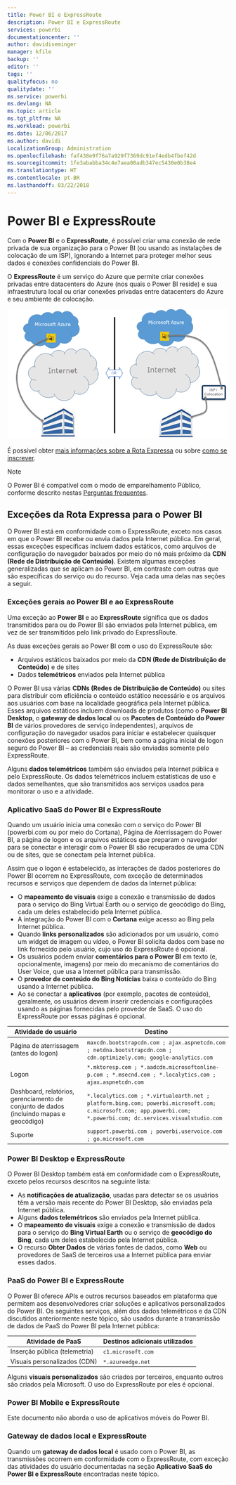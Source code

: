 ```yaml
---
title: Power BI e ExpressRoute
description: Power BI e ExpressRoute
services: powerbi
documentationcenter: ''
author: davidiseminger
manager: kfile
backup: ''
editor: ''
tags: ''
qualityfocus: no
qualitydate: ''
ms.service: powerbi
ms.devlang: NA
ms.topic: article
ms.tgt_pltfrm: NA
ms.workload: powerbi
ms.date: 12/06/2017
ms.author: davidi
LocalizationGroup: Administration
ms.openlocfilehash: faf438e9f76a7a929f7369dc91ef4edb4fbef42d
ms.sourcegitcommit: 1fe3ababba34c4e7aea08adb347ec5430e0b38e4
ms.translationtype: HT
ms.contentlocale: pt-BR
ms.lasthandoff: 03/22/2018
---
```

# <a name="power-bi-and-expressroute"></a>Power BI e ExpressRoute
Com o **Power BI** e o **ExpressRoute**, é possível criar uma conexão de rede privada de sua organização para o Power BI (ou usando as instalações de colocação de um ISP), ignorando a Internet para proteger melhor seus dados e conexões confidenciais do Power BI.

O **ExpressRoute** é um serviço do Azure que permite criar conexões privadas entre datacenters do Azure (nos quais o Power BI reside) e sua infraestrutura local ou criar conexões privadas entre datacenters do Azure e seu ambiente de colocação.

![](media/service-admin-power-bi-expressroute/pbi_expressroute_1.png)

É possível obter [mais informações sobre a Rota Expressa](https://azure.microsoft.com/services/expressroute/) ou sobre [como se inscrever](https://azure.microsoft.com/pricing/details/expressroute/).

> [!NOTE]
> O Power BI é compatível com o modo de emparelhamento Público, conforme descrito nestas [Perguntas frequentes](https://docs.microsoft.com/azure/expressroute/expressroute-faqs).
> 
> 

## <a name="power-bi-expressroute-exceptions"></a>Exceções da Rota Expressa para o Power BI
O Power BI está em conformidade com o ExpressRoute, exceto nos casos em que o Power BI recebe ou envia dados pela Internet pública. Em geral, essas exceções específicas incluem dados estáticos, como arquivos de configuração do navegador baixados por meio do nó mais próximo da **CDN (Rede de Distribuição de Conteúdo)**. Existem algumas exceções generalizadas que se aplicam ao Power BI, em contraste com outras que são específicas do serviço ou do recurso. Veja cada uma delas nas seções a seguir.

### <a name="overall-exceptions-to-power-bi-and-expressroute"></a>Exceções gerais ao Power BI e ao ExpressRoute
Uma exceção ao **Power BI** e ao **ExpressRoute** significa que os dados transmitidos para ou do Power BI são enviados pela Internet pública, em vez de ser transmitidos pelo link privado do ExpressRoute.

As duas exceções gerais ao Power BI com o uso do ExpressRoute são:

* Arquivos estáticos baixados por meio da **CDN (Rede de Distribuição de Conteúdo)** e de sites
* Dados **telemétricos** enviados pela Internet pública

O Power BI usa várias **CDNs (Redes de Distribuição de Conteúdo)** ou sites para distribuir com eficiência o conteúdo estático necessário e os arquivos aos usuários com base na localidade geográfica pela Internet pública. Esses arquivos estáticos incluem downloads de produtos (como o **Power BI Desktop**, o **gateway de dados local** ou os **Pacotes de Conteúdo do Power BI** de vários provedores de serviço independentes), arquivos de configuração do navegador usados para iniciar e estabelecer quaisquer conexões posteriores com o Power BI, bem como a página inicial de logon seguro do Power BI – as credenciais reais são enviadas somente pelo ExpressRoute.   

Alguns **dados telemétricos** também são enviados pela Internet pública e pelo ExpressRoute. Os dados telemétricos incluem estatísticas de uso e dados semelhantes, que são transmitidos aos serviços usados para monitorar o uso e a atividade.

### <a name="power-bi-saas-application-and-expressroute"></a>Aplicativo SaaS do Power BI e ExpressRoute
Quando um usuário inicia uma conexão com o serviço do Power BI (powerbi.com ou por meio do Cortana), Página de Aterrissagem do Power BI, a página de logon e os arquivos estáticos que preparam o navegador para se conectar e interagir com o Power BI são recuperados de uma CDN ou de sites, que se conectam pela Internet pública.

Assim que o logon é estabelecido, as interações de dados posteriores do Power BI ocorrem no ExpressRoute, com exceção de determinados recursos e serviços que dependem de dados da Internet pública:

* O **mapeamento de visuais** exige a conexão e transmissão de dados para o serviço do Bing Virtual Earth ou o serviço de geocódigo do Bing, cada um deles estabelecido pela Internet pública.
* A integração do Power BI com o **Cortana** exige acesso ao Bing pela Internet pública.
* Quando **links personalizados** são adicionados por um usuário, como um widget de imagem ou vídeo, o Power BI solicita dados com base no link fornecido pelo usuário, cujo uso do ExpressRoute é opcional.
* Os usuários podem enviar **comentários para o Power BI** em texto (e, opcionalmente, imagens) por meio do mecanismo de comentários do User Voice, que usa a Internet pública para transmissão.
* O **provedor de conteúdo do Bing Notícias** baixa o conteúdo do Bing usando a Internet pública.
* Ao se conectar a **aplicativos** (por exemplo, pacotes de conteúdo), geralmente, os usuários devem inserir credenciais e configurações usando as páginas fornecidas pelo provedor de SaaS. O uso do ExpressRoute por essas páginas é opcional.

| Atividade do usuário | Destino |
| --- | --- |
| Página de aterrissagem (antes do logon) |`maxcdn.bootstrapcdn.com ; ajax.aspnetcdn.com ; netdna.bootstrapcdn.com ; cdn.optimizely.com; google-analytics.com ` |
| Logon |`*.mktoresp.com ; *.aadcdn.microsoftonline-p.com ; *.msecnd.com ; *.localytics.com ; ajax.aspnetcdn.com` |
| Dashboard, relatórios, gerenciamento de conjunto de dados (incluindo mapas e geocódigo) |`*.localytics.com ; *.virtualearth.net ; platform.bing.com; powerbi.microsoft.com; c.microsoft.com; app.powerbi.com; *.powerbi.com; dc.services.visualstudio.com ` |
| Suporte |`support.powerbi.com ; powerbi.uservoice.com ; go.microsoft.com ` |

### <a name="power-bi-desktop-and-expressroute"></a>Power BI Desktop e ExpressRoute
O Power BI Desktop também está em conformidade com o ExpressRoute, exceto pelos recursos descritos na seguinte lista:

* As **notificações de atualização**, usadas para detectar se os usuários têm a versão mais recente do Power BI Desktop, são enviadas pela Internet pública.
* Alguns **dados telemétricos** são enviados pela Internet pública.
* O **mapeamento de visuais** exige a conexão e transmissão de dados para o serviço do **Bing Virtual Earth** ou o serviço de **geocódigo do Bing**, cada um deles estabelecido pela Internet pública.
* O recurso **Obter Dados** de várias fontes de dados, como **Web** ou provedores de SaaS de terceiros usa a Internet pública para enviar esses dados.

### <a name="power-bi-paas-and-expressroute"></a>PaaS do Power BI e ExpressRoute
O Power BI oferece APIs e outros recursos baseados em plataforma que permitem aos desenvolvedores criar soluções e aplicativos personalizados do Power BI. Os seguintes serviços, além dos dados telemétricos e da CDN discutidos anteriormente neste tópico, são usados durante a transmissão de dados de PaaS do Power BI pela Internet pública:

| Atividade de PaaS | Destinos adicionais utilizados |
| --- | --- |
| Inserção pública (telemetria) |`c1.microsoft.com` |
| Visuais personalizados (CDN) |`*.azureedge.net` |

Alguns **visuais personalizados** são criados por terceiros, enquanto outros são criados pela Microsoft. O uso do ExpressRoute por eles é opcional.

### <a name="power-bi-mobile-and-expressroute"></a>Power BI Mobile e ExpressRoute
Este documento não aborda o uso de aplicativos móveis do Power BI.  

### <a name="on-premises-data-gateway-and-expressroute"></a>Gateway de dados local e ExpressRoute
Quando um **gateway de dados local** é usado com o Power BI, as transmissões ocorrem em conformidade com o ExpressRoute, com exceção das atividades do usuário documentadas na seção **Aplicativo SaaS do Power BI e ExpressRoute** encontradas neste tópico.  

